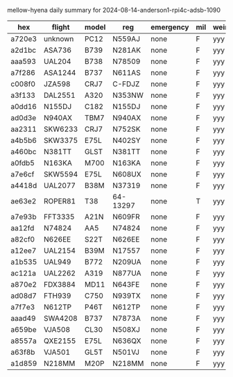mellow-hyena daily summary for 2024-08-14-anderson1-rpi4c-adsb-1090

|hex|flight|model|reg|emergency|mil|weirdo|
|--|--|--|--|--|--|--|
|a720e3|unknown|PC12|N559AJ|none|F|yyy|
|a2d1bc|ASA736|B739|N281AK|none|F|yyy|
|aaa593|UAL204|B738|N78509|none|F|yyy|
|a7f286|ASA1244|B737|N611AS|none|F|yyy|
|c008f0|JZA598|CRJ7|C-FDJZ|none|F|yyy|
|a3f133|DAL2551|A320|N353NW|none|F|yyy|
|a0dd16|N155DJ|C182|N155DJ|none|F|yyy|
|ad0d3e|N940AX|TBM7|N940AX|none|F|yyy|
|aa2311|SKW6233|CRJ7|N752SK|none|F|yyy|
|a4b5b6|SKW3375|E75L|N402SY|none|F|yyy|
|a460bc|N381TT|GLST|N381TT|none|F|yyy|
|a0fdb5|N163KA|M700|N163KA|none|F|yyy|
|a7e6cf|SKW5594|E75L|N608UX|none|F|yyy|
|a4418d|UAL2077|B38M|N37319|none|F|yyy|
|ae63e2|ROPER81|T38|64-13297|none|T|yyy|
|a7e93b|FFT3335|A21N|N609FR|none|F|yyy|
|aa12fd|N74824|AA5|N74824|none|F|yyy|
|a82cf0|N626EE|S22T|N626EE|none|F|yyy|
|a12ee7|UAL2154|B39M|N17557|none|F|yyy|
|a1b535|UAL949|B772|N209UA|none|F|yyy|
|ac121a|UAL2262|A319|N877UA|none|F|yyy|
|a870e2|FDX3884|MD11|N643FE|none|F|yyy|
|ad08d7|FTH939|C750|N939TX|none|F|yyy|
|a7f7e3|N612TP|P46T|N612TP|none|F|yyy|
|aaad49|SWA4208|B737|N7873A|none|F|yyy|
|a659be|VJA508|CL30|N508XJ|none|F|yyy|
|a8557a|QXE2155|E75L|N636QX|none|F|yyy|
|a63f8b|VJA501|GL5T|N501VJ|none|F|yyy|
|a1d859|N218MM|M20P|N218MM|none|F|yyy|
